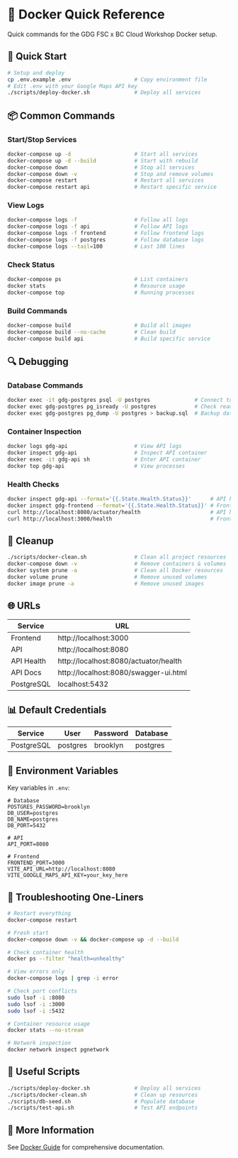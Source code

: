 # 🐳 Docker Quick Reference

Quick commands for the GDG FSC x BC Cloud Workshop Docker setup.

## 🚀 Quick Start

```bash
# Setup and deploy
cp .env.example .env                    # Copy environment file
# Edit .env with your Google Maps API key
./scripts/deploy-docker.sh              # Deploy all services
```

## 📦 Common Commands

### Start/Stop Services

```bash
docker-compose up -d                    # Start all services
docker-compose up -d --build            # Start with rebuild
docker-compose down                     # Stop all services
docker-compose down -v                  # Stop and remove volumes
docker-compose restart                  # Restart all services
docker-compose restart api              # Restart specific service
```

### View Logs

```bash
docker-compose logs -f                  # Follow all logs
docker-compose logs -f api              # Follow API logs
docker-compose logs -f frontend         # Follow frontend logs
docker-compose logs -f postgres         # Follow database logs
docker-compose logs --tail=100          # Last 100 lines
```

### Check Status

```bash
docker-compose ps                       # List containers
docker stats                            # Resource usage
docker-compose top                      # Running processes
```

### Build Commands

```bash
docker-compose build                    # Build all images
docker-compose build --no-cache         # Clean build
docker-compose build api                # Build specific service
```

## 🔍 Debugging

### Database Commands

```bash
docker exec -it gdg-postgres psql -U postgres              # Connect to DB
docker exec gdg-postgres pg_isready -U postgres            # Check readiness
docker exec gdg-postgres pg_dump -U postgres > backup.sql  # Backup database
```

### Container Inspection

```bash
docker logs gdg-api                     # View API logs
docker inspect gdg-api                  # Inspect API container
docker exec -it gdg-api sh              # Enter API container
docker top gdg-api                      # View processes
```

### Health Checks

```bash
docker inspect gdg-api --format='{{.State.Health.Status}}'      # API health
docker inspect gdg-frontend --format='{{.State.Health.Status}}' # Frontend health
curl http://localhost:8080/actuator/health                      # API health endpoint
curl http://localhost:3000/health                               # Frontend health endpoint
```

## 🧹 Cleanup

```bash
./scripts/docker-clean.sh               # Clean all project resources
docker-compose down -v                  # Remove containers & volumes
docker system prune -a                  # Clean all Docker resources
docker volume prune                     # Remove unused volumes
docker image prune -a                   # Remove unused images
```

## 🌐 URLs

| Service | URL |
|---------|-----|
| Frontend | http://localhost:3000 |
| API | http://localhost:8080 |
| API Health | http://localhost:8080/actuator/health |
| API Docs | http://localhost:8080/swagger-ui.html |
| PostgreSQL | localhost:5432 |

## 📊 Default Credentials

| Service | User | Password | Database |
|---------|------|----------|----------|
| PostgreSQL | postgres | brooklyn | postgres |

## 🔧 Environment Variables

Key variables in `.env`:

```properties
# Database
POSTGRES_PASSWORD=brooklyn
DB_USER=postgres
DB_NAME=postgres
DB_PORT=5432

# API
API_PORT=8080

# Frontend
FRONTEND_PORT=3000
VITE_API_URL=http://localhost:8080
VITE_GOOGLE_MAPS_API_KEY=your_key_here
```

## 🐛 Troubleshooting One-Liners

```bash
# Restart everything
docker-compose restart

# Fresh start
docker-compose down -v && docker-compose up -d --build

# Check container health
docker ps --filter "health=unhealthy"

# View errors only
docker-compose logs | grep -i error

# Check port conflicts
sudo lsof -i :8080
sudo lsof -i :3000
sudo lsof -i :5432

# Container resource usage
docker stats --no-stream

# Network inspection
docker network inspect pgnetwork
```

## 📝 Useful Scripts

```bash
./scripts/deploy-docker.sh              # Deploy all services
./scripts/docker-clean.sh               # Clean up resources
./scripts/db-seed.sh                    # Populate database
./scripts/test-api.sh                   # Test API endpoints
```

## 🔗 More Information

See [Docker Guide](./DOCKER_GUIDE.md) for comprehensive documentation.

